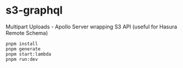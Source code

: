 # s3-graphql
Multipart Uploads - Apollo Server wrapping S3 API (useful for Hasura Remote Schema)

```
pnpm install
pnpm generate
pnpm start:lambda
pnpm run:dev
```
